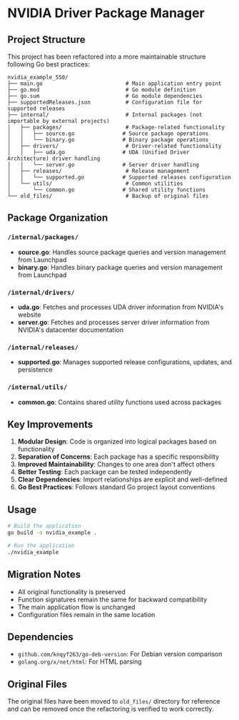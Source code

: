 # NVIDIA Driver Package Manager

## Project Structure

This project has been refactored into a more maintainable structure following Go best practices:

```
nvidia_example_550/
├── main.go                          # Main application entry point
├── go.mod                           # Go module definition
├── go.sum                           # Go module dependencies
├── supportedReleases.json           # Configuration file for supported releases
├── internal/                        # Internal packages (not importable by external projects)
│   ├── packages/                    # Package-related functionality
│   │   ├── source.go               # Source package operations
│   │   └── binary.go               # Binary package operations
│   ├── drivers/                     # Driver-related functionality
│   │   ├── uda.go                  # UDA (Unified Driver Architecture) driver handling
│   │   └── server.go               # Server driver handling
│   ├── releases/                    # Release management
│   │   └── supported.go            # Supported releases configuration
│   └── utils/                       # Common utilities
│       └── common.go               # Shared utility functions
└── old_files/                       # Backup of original files
```

## Package Organization

### `/internal/packages/`
- **source.go**: Handles source package queries and version management from Launchpad
- **binary.go**: Handles binary package queries and version management from Launchpad

### `/internal/drivers/`
- **uda.go**: Fetches and processes UDA driver information from NVIDIA's website
- **server.go**: Fetches and processes server driver information from NVIDIA's datacenter documentation

### `/internal/releases/`
- **supported.go**: Manages supported release configurations, updates, and persistence

### `/internal/utils/`
- **common.go**: Contains shared utility functions used across packages

## Key Improvements

1. **Modular Design**: Code is organized into logical packages based on functionality
2. **Separation of Concerns**: Each package has a specific responsibility
3. **Improved Maintainability**: Changes to one area don't affect others
4. **Better Testing**: Each package can be tested independently
5. **Clear Dependencies**: Import relationships are explicit and well-defined
6. **Go Best Practices**: Follows standard Go project layout conventions

## Usage

```bash
# Build the application
go build -o nvidia_example .

# Run the application
./nvidia_example
```

## Migration Notes

- All original functionality is preserved
- Function signatures remain the same for backward compatibility
- The main application flow is unchanged
- Configuration files remain in the same location

## Dependencies

- `github.com/knqyf263/go-deb-version`: For Debian version comparison
- `golang.org/x/net/html`: For HTML parsing

## Original Files

The original files have been moved to `old_files/` directory for reference and can be removed once the refactoring is verified to work correctly.

